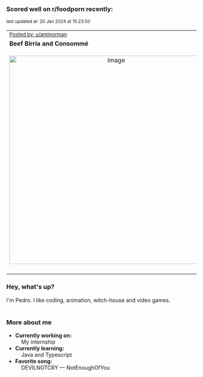 ### Scored well on r/foodporn recently:

<p align="left"><sub>last updated at: 20 Jan 2024 at 15:23:50</sub></p>

|   |
| --- |
| <sub>[Posted by: u/aminorman][source]</sub> |
| **Beef Birria and Consommé** | 
|<p align="center"> <img alt="image" src="https://i.redd.it/908nb098pscc1.jpeg" width="550" /> </p>|
|   |

### Hey, what's up?

I'm Pedro. I like coding, animation, witch-house and video games.<br><br>

### More about me
- **Currently working on:**  
&nbsp;&nbsp;&nbsp;&nbsp;My internship
- **Currently learning:**  
&nbsp;&nbsp;&nbsp;&nbsp;Java and Typescript
- **Favorite song:**  
&nbsp;&nbsp;&nbsp;&nbsp;DEVILNOTCRY — NotEnoughOfYou<br><br>

  



  
  
  
[linkedin]: https://linkedin.com/in/pedro-h-r-gomes-8a487b14a/
[gmail]: mailto:pilique11@gmail.com
[source]: https://reddit.com/r/FoodPorn/comments/1981q8g/beef_birria_and_consommé/
[redditAPI]: https://www.reddit.com/dev/api/
